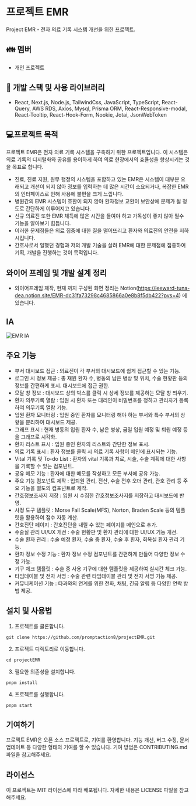 # 프로젝트 EMR

Project EMR - 전자 의료 기록 시스템 개선을 위한 프로젝트.

## 👪 멤버

- 개인 프로젝트
 
## 🧰 개발 스택 및 사용 라이브러리

- React, Next.js, Node.js, TailwindCss, JavaScript, TypeScript, React-Query, AWS RDS, Axios, Mysql, Prisma ORM, React-Responsive-modal, React-Tooltip, React-Hook-Form, Nookie, Jotai, JsonWebToken
  
## 💻프로젝트 목적

프로젝트 EMR은 전자 의료 기록 시스템을 구축하기 위한 프로젝트입니다. 이 시스템은 의료 기록의 디지털화와 공유를 용이하게 하여 의료 현장에서의 효율성을 향상시키는 것을 목표로 합니다.

-   진료, 진료 지원, 원무 행정의 시스템을 포함하고 있는 EMR은 시스템이 대부분 오래되고 개선이 되지 않아 정보를 입력하는 데 많은 시간이 소요되거나, 복잡한 EMR의 인터페이스로 인해 사용에 불편을 크게 느낍니다.
-   병원간의 EMR 시스템이 호환이 되지 않아 환자정보 교환이 보안상에 문제가 될 정도로 간단하게 이루어지고 있습니다.
-   신규 의료진 또한 EMR 체득에 많은 시간을 들여야 하고 가독성이 좋지 않아 필수 기능을 알아보기 힘듭니다.
-   이러한 문제점들은 의료 집중에 대한 질을 떨어뜨리고 환자와 의료진의 안전을 저하시킵니다.
-   간호사로서 일했던 경험과 저의 개발 기술을 살려 EMR에 대한 문제점에 집중하여 기획, 개발을 진행하는 것이 목적입니다.

## 와이어 프레임 및 개발 설계 정리

- 와이어프레임 제작, 현재 까지 구성된 화면 정리는 Notion(https://leeward-tuna-dea.notion.site/EMR-dc31fa73298c4685866a0e8b8f5db422?pvs=4) 에 있습니다.

## IA

![EMR IA](https://github.com/user-attachments/assets/2be3ad6c-5837-4505-b4ac-1e6369b9511b)


## 주요 기능

- 부서 대시보드 접근 : 의료진이 각 부서의 대시보드에 쉽게 접근할 수 있는 기능.
- 로그인 시 정보 제공 : 총 재원 환자 수, 병동의 남은 병상 및 위치, 수술 현황판 등의 정보를 간편하게 표시. 대시보드에 접근 권한.
- 모달 창 정보 : 대시보드 상의 박스를 클릭 시 상세 정보를 제공하는 모달 창 띄우기.
- 환자 의무기록 열람 : 입원 시 환자 또는 대리인이 비밀번호를 정하고 관리자가 등록하여 의무기록 열람 기능.
- 입원 환자 모니터링 : 입원 중인 환자를 모니터링 해야 하는 부서와 특수 부서의 상황을 분리하여 대시보드 제공.
- 그래프 표시 : 현재 병동의 입원 환자 수, 남은 병상, 금일 입원 예정 및 퇴원 예정 등을 그래프로 시각화.
- 환자 리스트 표시 : 입원 중인 환자의 리스트와 간단한 정보 표시.
- 의료 기록 표시 : 환자 정보를 클릭 시 의료 기록 사항이 메인에 표시되는 기능.
- Vital 기록 및 To-do List : 환자의 vital 기록과 치료, 시술, 수술 계획에 대한 사항을 기록할 수 있는 컴포넌트.
- 공유 메모 기능 : 환자에 대한 메모를 작성하고 모든 부서에 공유 가능.
- 주요 기능 컴포넌트 제작 : 입퇴원 관리, 전산, 수술 전후 오더 관리, 관호 관리 등 주요 기능을 별도의 컴포넌트로 제작.
- 간호정보조사지 저장 : 입원 시 수집한 간호정보조사지를 저장하고 대시보드에 반영.
- 사정 도구 템플릿 : Morse Fall Scale(MFS), Norton, Braden Scale 등의 템플릿을 활용하여 점수 자동 계산.
- 간호진단 페이지 : 간호진단을 내릴 수 있는 페이지를 메인으로 추가.
- 수술실 관리 UI/UX 개선 : 수술 현황판 및 환자 관리에 대한 UI/UX 기능 개선.
- 수술 환자 관리 : 수술 예정 환자, 수술 중 환자, 수술 후 환자, 회복실 환자 관리 기능.
- 환자 정보 수정 기능 : 환자 정보 수정 컴포넌트를 간편하게 만들어 다양한 정보 수정 가능.
- 기구 체크 템플릿 : 수술 중 사용 기구에 대한 템플릿을 제공하여 실시간 체크 가능.
- 타임테이블 및 전자 서명 : 수술 관련 타임테이블 관리 및 전자 서명 기능 제공.
- 커뮤니케이션 기능 : 타과와의 연계를 위한 전화, 채팅, 긴급 알림 등 다양한 연락 방법 제공.

##  설치 및 사용법

1. 프로젝트를 클론합니다.

```
git clone https://github.com/promptaction8/projectEMR.git
```

2. 프로젝트 디렉토리로 이동합니다.

```
cd projectEMR
```

3. 필요한 의존성을 설치합니다.

```
pnpm install
```

4. 프로젝트를 실행합니다.

```
pnpm start
```

## 기여하기

프로젝트 EMR은 오픈 소스 프로젝트로, 기여를 환영합니다. 기능 개선, 버그 수정, 문서 업데이트 등 다양한 형태의 기여를 할 수 있습니다. 기여 방법은 CONTRIBUTING.md 파일을 참고해주세요.

## 라이선스

이 프로젝트는 MIT 라이선스에 따라 배포됩니다. 자세한 내용은 LICENSE 파일을 참고해주세요.
